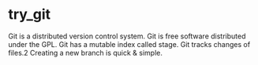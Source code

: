 # try_git
Git is a distributed version control system.
Git is free software distributed under the GPL.
Git has a mutable index called stage.
Git tracks changes of files.2
Creating a new branch is quick & simple.